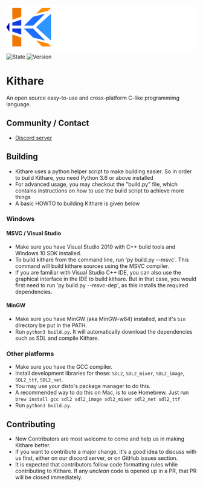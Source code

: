 ![Kithare](assets/banner.png) <br/>
![State](https://img.shields.io/badge/state-unfinished-ff2222.svg)
![Version](https://img.shields.io/badge/version-0.0.0-00ffaa.svg)

# Kithare
 An open source easy-to-use and cross-platform C-like programmimg language.

## Community / Contact
- [Discord server](https://discord.gg/hXvY8CzS7A)

## Building
- Kithare uses a python helper script to make building easier. So in order to
build Kithare, you need Python 3.6 or above installed
- For advanced usage, you may checkout the "build.py" file, which contains instructions on how to
use the build script to achieve more things
- A basic HOWTO to building Kithare is given below

### Windows
#### MSVC / Visual Studio
- Make sure you have Visual Studio 2019 with C++ build tools and Windows 10 SDK installed.
- To build kithare from the command line, run 'py build.py --msvc'. This command will build kithare sources using the MSVC compiler.
- If you are familiar with Visual Studio C++ IDE, you can also use the graphical
interface in the IDE to build kithare. But in that case, you would first need to run 
'py build.py --msvc-dep', as this installs the required dependencies.

#### MinGW
- Make sure you have MinGW (aka MinGW-w64) installed, and it's `bin` directory be put in 
the PATH.
- Run `python3 build.py`. It will automatically download the dependencies such as SDL and 
compile Kithare.

### Other platforms
- Make sure you have the GCC compiler.
- Install development libraries for these: `SDL2`, `SDL2_mixer`, `SDL2_image`, `SDL2_ttf`, `SDL2_net`.
- You may use your disto's package manager to do this.
- A recommended way to do this on Mac, is to use Homebrew. Just run
`brew install gcc sdl2 sdl2_image sdl2_mixer sdl2_net sdl2_ttf`
- Run `python3 build.py`.

## Contributing
- New Contributors are most welcome to come and help us in making Kithare better.
- If you want to contribute a major change, it's a good idea to discuss with us
first, either on our discord server, or on GitHub issues section.
- It is expected that contributors follow code formatting rules while contributing
to Kithare. If any *unclean* code is opened up in a PR, that PR will be closed
immediately.

